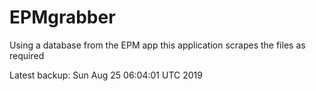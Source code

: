 # EPMgrabber
Using a database from the EPM app this application scrapes the files as required


Latest backup: Sun Aug 25 06:04:01 UTC 2019
